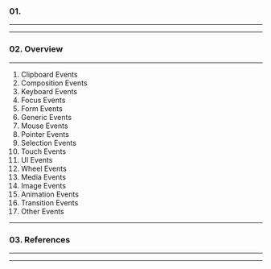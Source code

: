 ### 01.

---

---

### 02. Overview

---

1. Clipboard Events
2. Composition Events
3. Keyboard Events
4. Focus Events
5. Form Events
6. Generic Events
7. Mouse Events
8. Pointer Events
9. Selection Events
10. Touch Events
11. UI Events
12. Wheel Events
13. Media Events
14. Image Events
15. Animation Events
16. Transition Events
17. Other Events

---

### 03. References

---

---
